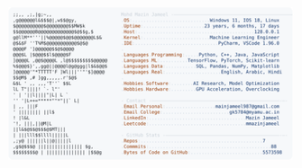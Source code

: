 <picture>
  <source srcset="https://raw.githubusercontent.com/mmazinjameel/mmazinjameel/main/dark_mode.svg?v=1747937674" media="(prefers-color-scheme: dark)">
  <img src="https://raw.githubusercontent.com/mmazinjameel/mmazinjameel/main/light_mode.svg?v=1747937674">
</picture>
